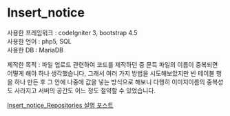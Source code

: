 # Insert_notice

사용한 프레임워크 : codeIgniter 3, bootstrap 4.5<br>
사용한 언어 : php5, SQL<br>
사용한 DB : MariaDB<br>

제작한 목적 : 파일 업로드 관련하여 코드를 제작하던 중 문득 파일의 이름이 중복되면 어떻게 해야 하나 생각했습니다, 그래서 여러 가지 방법을 시도해보았지만 빈 테이블 행을 하나 만든 후 그 안에 나중에 값을 넣는 방식으로 해보니 다행히 이미지이름의 중복성도 사라지고 서버의 공간도 어느 정도 절약할 수 있었습니다.

<a href="https://juniorprogram.tistory.com/57">Insert_notice_Repositories 설명 포스트</a>
